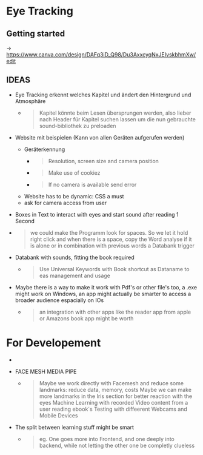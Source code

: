 # Eye Tracking



## Getting started

-> https://www.canva.com/design/DAFq3iD_Q98/Du3AxxcyqNxJEIvskbhmXw/edit

## IDEAS
- Eye Tracking erkennt welches Kapitel und ändert den Hintergrund und Atmosphäre 
  - > Kapitel könnte beim Lesen übersprungen werden, also lieber nach Header für Kapitel suchen lassen um 
  die nun gebrauchte sound-bibliothek zu preloaden

- Website mit beispielen (Kann von allen Geräten aufgerufen werden)
  - Geräterkennung
      - > Resolution, screen size and camera position
      - > Make use of cookiez
      - > If no camera is available send error    
  -  Website has to be dynamic: CSS a must
  -  ask for camera access from user

    
- Boxes in Text to interact with eyes and start sound after reading 1 Second
 - > we could make the Programm look for spaces. So we let it hold right click and when there is a space, copy the Word 
   > analyse if it is alone or in combination with previous words a Databank trigger 
- Databank with sounds, fitting the book required
  - > Use  Universal Keywords with Book shortcut as Dataname to eas management and usage

- Maybe there is a way to make it work with Pdf's or other file's too, a .exe might work on Windows, an app might actually
be smarter to access a broader audience espacially on IOs
  - > an integration with other apps like the reader app from apple or Amazons book app might be worth

# For Developement
- 
- FACE MESH MEDIA PIPE
  - > Maybe we work directly with Facemesh and reduce some landmarks: reduce data, memory, costs
    > Maybe we can make more landmarks in the Iris section for better reaction with the eyes
    > Machine Learning with recorded Video content from a user reading ebook´s
    > Testing with diffeerent Webcams and Mobile Devices


- The split between learning stuff might be smart
  - > eg. One goes more into Frontend, and one deeply into backend, while not letting the other one be completly clueless
    > 